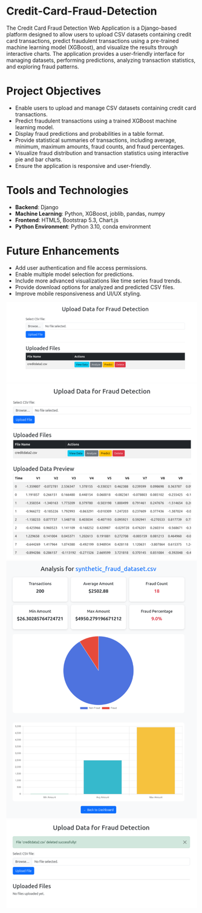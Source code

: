 # Credit-Card-Fraud-Detection

The Credit Card Fraud Detection Web Application is a Django-based platform designed to allow users to upload CSV datasets containing credit card transactions, predict fraudulent transactions using a pre-trained machine learning model (XGBoost), and visualize the results through interactive charts. The application provides a user-friendly interface for managing datasets, performing predictions, analyzing transaction statistics, and exploring fraud patterns.

# Project Objectives

* Enable users to upload and manage CSV datasets containing credit card transactions.
* Predict fraudulent transactions using a trained XGBoost machine learning model.
* Display fraud predictions and probabilities in a table format.
* Provide statistical summaries of transactions, including average, minimum, maximum amounts, fraud counts, and fraud percentages.
* Visualize fraud distribution and transaction statistics using interactive pie and bar charts.
* Ensure the application is responsive and user-friendly.


# Tools and Technologies

* **Backend**: Django 
* **Machine Learning**: Python, XGBoost, joblib, pandas, numpy
* **Frontend**: HTML5, Bootstrap 5.3, Chart.js
* **Python Environment**: Python 3.10, conda environment

# Future Enhancements

* Add user authentication and file access permissions.
* Enable multiple model selection for predictions.
* Include more advanced visualizations like time series fraud trends.
* Provide download options for analyzed and predicted CSV files.
* Improve mobile responsiveness and UI/UX styling.

![Alt text](app1.png)
![Alt text](app2.png)
![Alt text](app3.png)
![Alt text](app4.png)


